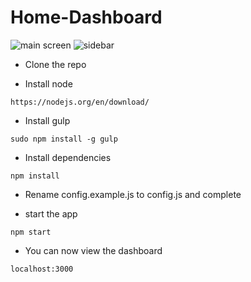 # Home-Dashboard

![main screen](https://i.imgur.com/MZ52SGp.jpg)
![sidebar](https://i.imgur.com/eMQhu0w.jpg)

- Clone the repo

- Install node

`https://nodejs.org/en/download/`

- Install gulp

`sudo npm install -g gulp`

- Install dependencies 

`npm install`

- Rename config.example.js to config.js and complete

- start the app

`npm start`

- You can now view the dashboard

`localhost:3000`
